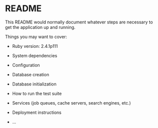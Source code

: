 # README

This README would normally document whatever steps are necessary to get the
application up and running.

Things you may want to cover:

* Ruby version: 2.4.1p111

* System dependencies

* Configuration

* Database creation

* Database initialization

* How to run the test suite

* Services (job queues, cache servers, search engines, etc.)

* Deployment instructions

* ...
